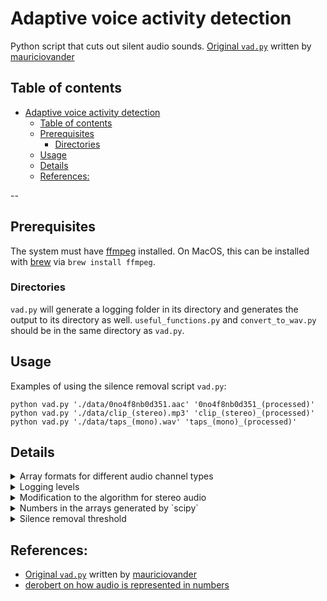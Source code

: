 # Adaptive voice activity detection
Python script that cuts out silent audio sounds. [Original `vad.py`](https://github.com/mauriciovander/silence-removal) written by [mauriciovander](https://github.com/mauriciovander/)

## Table of contents
- [Adaptive voice activity detection](#adaptive-voice-activity-detection)
  - [Table of contents](#table-of-contents)
  - [Prerequisites](#prerequisites)
    - [Directories](#directories)
  - [Usage](#usage)
  - [Details](#details)
  - [References:](#references)

--

## Prerequisites
The system must have [ffmpeg](https://ffmpeg.org/download.html) installed. On MacOS, this can be installed with [brew](https://formulae.brew.sh/formula/ffmpeg) via `brew install ffmpeg`.

### Directories
`vad.py` will generate a logging folder in its directory and generates the output to its directory as well. `useful_functions.py` and `convert_to_wav.py` should be in the same directory as `vad.py`.

## Usage
Examples of using the silence removal script `vad.py`:
```{python}
python vad.py './data/0no4f8nb0d351.aac' '0no4f8nb0d351_(processed)'
python vad.py './data/clip_(stereo).mp3' 'clip_(stereo)_(processed)'
python vad.py './data/taps_(mono).wav' 'taps_(mono)_(processed)'
```

## Details
<details><summary>Array formats for different audio channel types</summary>
For mono audio, the data is formatted as a single array of amplitude values. 
```{python}
[123, 123, 112]
```
For stereo audio, the data is formatted as an array of arrays, with the inner array listing the values for left and right amplitude values.
```{python}
[[123, 111], [123, 121], [221, 121]]
```
</details>

<details><summary>Logging levels</summary>
Logging levels can be adjusted in these lines of code for `vad.py`, `useful_functions.py`, and `.convert_to_wav.py`:
```
set_up_logging(log_path = "logging/vad2/",
               log_level = logging.INFO)
```
</details>

<details><summary>Modification to the algorithm for stereo audio</summary>
For the algorithm, it uses a threshold to check stuff. We should use the maximum of both sides of the stereo for the `np.mean` function so that it checks if any of the channels are above the threshold. I chose to go with maximum because we care when both sides are silent.
</details>

<details><summary>Numbers in the arrays generated by `scipy`</summary>
According to [derobert](https://stackoverflow.com/a/732830), the numbers from `scipy.io.wavfile.read` are amplitude measurements. I'm guessing that the start of the array are the amplitude measurements of the beginning of the audio and vice versa for the end of the array.
</details>

<details><summary>Silence removal threshold</summary>
The threshold for silence removal can be adjusted on this line of code: `if self.vad(_frame = window, threshold = 0.01):`. Higher numbers mean that more frames are counted as "silent" and therefore more audio segments are removed. Smaller numbers mean that less frames are considered "silent" and therefore more audio is preserved.
</details>

## References:
* [Original `vad.py`](https://github.com/mauriciovander/silence-removal) written by [mauriciovander](https://github.com/mauriciovander/)
* [derobert on how audio is represented in numbers](https://stackoverflow.com/a/732830)
